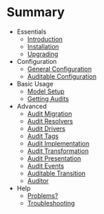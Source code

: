 # Summary
  
- Essentials
    - [Introduction](/docs/{{version}}/introduction)
    - [Installation](/docs/{{version}}/installation)
    - [Upgrading](/docs/{{version}}/upgrading)
- Configuration
    - [General Configuration](/docs/{{version}}/general-configuration)
    - [Auditable Configuration](/docs/{{version}}/auditable-configuration)
- Basic Usage
    - [Model Setup](/docs/{{version}}/model-setup)
    - [Getting Audits](/docs/{{version}}/getting-audits)
- Advanced
    - [Audit Migration](/docs/{{version}}/audit-migration)
    - [Audit Resolvers](/docs/{{version}}/audit-resolvers)
    - [Audit Drivers](/docs/{{version}}/audit-drivers)
    - [Audit Tags](/docs/{{version}}/audit-tags)
    - [Audit Implementation](/docs/{{version}}/audit-implementation)
    - [Audit Transformation](/docs/{{version}}/audit-transformation)
    - [Audit Presentation](/docs/{{version}}/audit-presentation)
    - [Audit Events](/docs/{{version}}/audit-events)
    - [Auditable Transition](/docs/{{version}}/auditable-transition)
    - [Auditor](/docs/{{version}}/auditor)
- Help
    - [Problems?](problems.md)
    - [Troubleshooting](/docs/{{version}}/troubleshooting)


